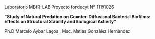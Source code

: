 
Laboratorio MBfR-LAB 
Proyecto fondecyt Nº 11191026

**"Study of Natural Predation on Counter-Diffusional Bacterial Biofilms: Effects on Structural
Stability and Biological Activity"**

Ph.D Marcelo Aybar Lagos , Msc. Matìas Gonzàlez Hernàndez 
